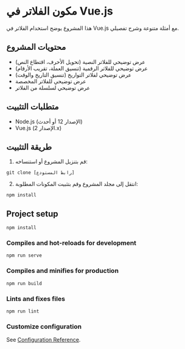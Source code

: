# مكون الفلاتر في Vue.js

هذا المشروع يوضح استخدام الفلاتر في Vue.js مع أمثلة متنوعة وشرح تفصيلي.

## محتويات المشروع

- عرض توضيحي للفلاتر النصية (تحويل الأحرف، اقتطاع النص)
- عرض توضيحي للفلاتر الرقمية (تنسيق العملة، تقريب الأرقام)
- عرض توضيحي لفلاتر التواريخ (تنسيق التاريخ والوقت)
- عرض توضيحي للفلاتر المخصصة
- عرض توضيحي لسلسلة من الفلاتر

## متطلبات التثبيت

- Node.js (الإصدار 12 أو أحدث)
- Vue.js (الإصدار 2.x)

## طريقة التثبيت

1. قم بتنزيل المشروع أو استنساخه:
```
git clone [رابط المستودع]
```

2. انتقل إلى مجلد المشروع وقم بتثبيت المكونات المطلوبة:
```
npm install
```

## Project setup
```
npm install
```

### Compiles and hot-reloads for development
```
npm run serve
```

### Compiles and minifies for production
```
npm run build
```

### Lints and fixes files
```
npm run lint
```

### Customize configuration
See [Configuration Reference](https://cli.vuejs.org/config/).
